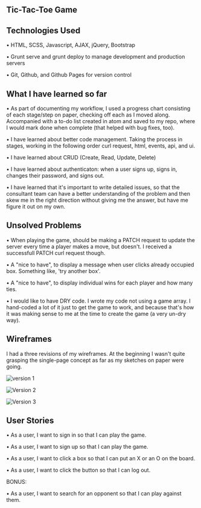 ## Tic-Tac-Toe Game

## Technologies Used

• HTML, SCSS, Javascript, AJAX, jQuery, Bootstrap

• Grunt serve and grunt deploy to manage development and production servers

• Git, Github, and Github Pages for version control

## What I have learned so far

• As part of documenting my workflow, I used a progress chart consisting of each stage/step on paper, checking off each as I moved along. Accompanied with a to-do list created in atom and saved to my repo, where I would mark done when complete (that helped with bug fixes, too).

• I have learned about better code management. Taking the process in stages, working in the following order curl request, html, events, api, and ui.

• I have learned about CRUD (Create, Read, Update, Delete)

• I have learned about authenticaton: when a user signs up, signs in, changes their password, and signs out.

• I have learned that it's important to write detailed issues, so that the consultant team can have a better understanding of the problem and then skew me in the right direction without giving me the answer, but have me figure it out on my own.

## Unsolved Problems

• When playing the game, should be making a PATCH request to update the server every time a player makes a move, but doesn't. I received a successfull PATCH curl request though.

• A "nice to have", to display a message when user clicks already occupied box. Something like, 'try another box'.

• A "nice to have", to display individual wins for each player and how many ties.

• I would like to have DRY code. I wrote my code not using a game array. I hand-coded a lot of it just to get the game to work, and because that's how it was making sense to me at the time to create the game (a very un-dry way).

## Wireframes

I had a three revisions of my wireframes. At the beginning I wasn't quite grasping the single-page concept as far as my sketches on paper were going.

![version 1](https://user-images.githubusercontent.com/6006640/30093249-1e24272e-9292-11e7-870b-120e250cb32d.JPG)

![Version 2](https://user-images.githubusercontent.com/6006640/30093263-30d8201e-9292-11e7-9684-1d310b3462cb.JPG)

![Version 3](https://user-images.githubusercontent.com/6006640/30093267-37ac7b10-9292-11e7-95d4-b00e654eb66a.JPG)

## User Stories

• As a user, I want to sign in so that I can play the game.

• As a user, I want to sign up so that I can play the game.

• As a user, I want to click a box so that I can put an X or an O on the board.

• As a user, I want to click the button so that I can log out.

BONUS:

• As a user, I want to search for an opponent so that I can play against them.
